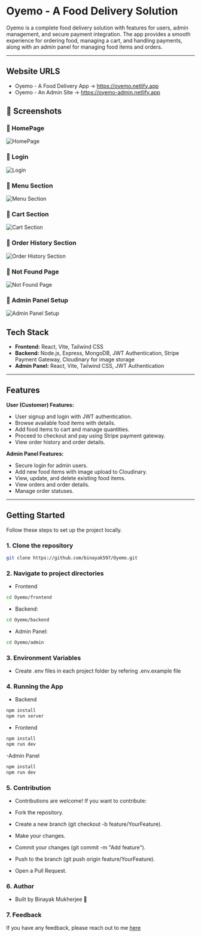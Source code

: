 # Oyemo - A Food Delivery Solution

Oyemo is a complete food delivery solution with features for users, admin management, and secure payment integration. The app provides a smooth experience for ordering food, managing a cart, and handling payments, along with an admin panel for managing food items and orders.

---

## Website URLS

- Oyemo - A Food Delivery App -> https://oyemo.netlify.app
- Oyemo - An Admin Site -> https://oyemo-admin.netlify.app

## 📸 Screenshots

### 🔹 HomePage

![HomePage](./screenshots/home.jpeg)

### 🔹 Login

![Login](./screenshots/login.jpeg)

### 🔹 Menu Section

![Menu Section](./screenshots/menu.jpeg)

### 🔹 Cart Section

![Cart Section](./screenshots/cart.jpeg)

### 🔹 Order History Section

![Order History Section](./screenshots/order.jpeg)

### 🔹 Not Found Page

![Not Found Page](./screenshots/not-found.jpeg)

### 🔹 Admin Panel Setup

![Admin Panel Setup](./screenshots/admin-food-items.jpeg)

## Tech Stack

- **Frontend:** React, Vite, Tailwind CSS
- **Backend:** Node.js, Express, MongoDB, JWT Authentication, Stripe Payment Gateway, Cloudinary for image storage
- **Admin Panel:** React, Vite, Tailwind CSS, JWT Authentication

---

## Features

**User (Customer) Features:**

- User signup and login with JWT authentication.
- Browse available food items with details.
- Add food items to cart and manage quantities.
- Proceed to checkout and pay using Stripe payment gateway.
- View order history and order details.

**Admin Panel Features:**

- Secure login for admin users.
- Add new food items with image upload to Cloudinary.
- View, update, and delete existing food items.
- View orders and order details.
- Manage order statuses.

---

## Getting Started

Follow these steps to set up the project locally.

### 1. Clone the repository

```bash
git clone https://github.com/binayak597/Oyemo.git
```

### 2. Navigate to project directories

- Frontend

```bash
cd Oyemo/frontend
```

- Backend:

```bash
cd Oyemo/backend
```

- Admin Panel:

```bash
cd Oyemo/admin
```

### 3. Environment Variables

- Create .env files in each project folder by refering .env.example file

### 4. Running the App

- Backend

```bash
npm install
npm run server
```

- Frontend

```bash
npm install
npm run dev
```

-Admin Panel

```bash
npm install
npm run dev
```

### 5. Contribution

- Contributions are welcome! If you want to contribute:

- Fork the repository.

- Create a new branch (git checkout -b feature/YourFeature).

- Make your changes.

- Commit your changes (git commit -m "Add feature").

- Push to the branch (git push origin feature/YourFeature).

- Open a Pull Request.

### 6. Author

- Built by Binayak Mukherjee 🚀

### 7. Feedback

If you have any feedback, please reach out to me [here](https://www.linkedin.com/in/binayak-mukherjee)
